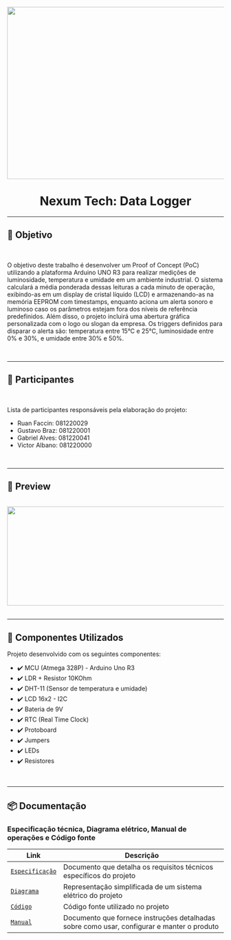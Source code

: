 <h1 align="center"> 
<br>
    <img src="https://github.com/GabrielAB2411/NexumTech/assets/103553596/d4135cae-0443-4da5-b831-d4a1df760eca" width="800" height="400";
>
<br>
<br>
Nexum Tech: Data Logger
</h1>

<hr />

## :dart: Objetivo

<br>

O objetivo deste trabalho é desenvolver um Proof of Concept (PoC) utilizando a plataforma Arduino UNO R3 para realizar medições de luminosidade, temperatura e umidade em um ambiente industrial. O sistema calculará a média ponderada dessas leituras a cada minuto de operação, exibindo-as em um display de cristal líquido (LCD) e armazenando-as na memória EEPROM com timestamps, enquanto aciona um alerta sonoro e luminoso caso os parâmetros estejam fora dos níveis de referência predefinidos. Além disso, o projeto incluirá uma abertura gráfica personalizada com o logo ou slogan da empresa. Os triggers definidos para disparar o alerta são: temperatura entre 15°C e 25°C, luminosidade entre 0% e 30%, e umidade entre 30% e 50%.

<br>

<hr />

## :page_with_curl: Participantes

<br>

Lista de participantes responsáveis pela elaboração do projeto:

  - Ruan Faccin: 081220029
  - Gustavo Braz: 081220001
  - Gabriel Alves: 081220041
  - Victor Albano: 081220000

<br>

<hr />

## :city_sunset: Preview

<br>

<div align="center">
    <img src="./Assets/Preview.gif" width="570" height="230">
</div>

<br>

<hr />

## :rocket: Componentes Utilizados 

Projeto desenvolvido com os seguintes componentes:

- :heavy_check_mark: MCU (Atmega 328P) - Arduino Uno R3
- :heavy_check_mark: LDR + Resistor 10KOhm
- :heavy_check_mark: DHT-11 (Sensor de temperatura e umidade)
- :heavy_check_mark: LCD 16x2 - I2C
- :heavy_check_mark: Bateria de 9V
- :heavy_check_mark: RTC (Real Time Clock)
- :heavy_check_mark: Protoboard
- :heavy_check_mark: Jumpers
- :heavy_check_mark: LEDs
- :heavy_check_mark: Resistores

<br>
<hr />

## 📦 Documentação

### Especificação técnica, Diagrama elétrico, Manual de operações e Código fonte

| Link | Descrição |
| --- | --- |
| [`Especificação`](https://github.com/GabrielAB2411/NexumTech/blob/main/DataLogger/EspeficacaoTecnica.md) | Documento que detalha os requisitos técnicos específicos do projeto|
| [`Diagrama`](https://github.com/nhn/tui.editor/tree/master/apps/react-editor) | Representação simplificada de um sistema elétrico do projeto |
| [`Código`](https://github.com/GabrielAB2411/NexumTech/blob/main/DataLogger/DataLogger.ino) | Código fonte utilizado no projeto |
| [`Manual`](https://github.com/GabrielAB2411/NexumTech/blob/main/DataLogger/Manual.md) | Documento que fornece instruções detalhadas sobre como usar, configurar e manter o produto 
